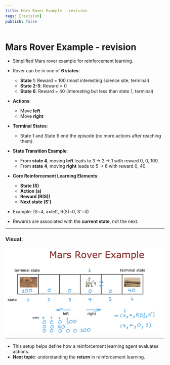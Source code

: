```yaml
---
title: Mars Rover Example - revision
tags: [revision]
publish: false
---
```


# Mars Rover Example - revision

- Simplified Mars rover example for reinforcement learning.
- Rover can be in one of **6 states**:
  - **State 1**: Reward = 100 (most interesting science site, terminal)
  - **State 2-5**: Reward = 0
  - **State 6**: Reward = 40 (interesting but less than state 1, terminal)

- **Actions**:
  - Move **left**
  - Move **right**

- **Terminal States**:
  - State 1 and State 6 end the episode (no more actions after reaching them).

- **State Transition Example**:
  - From **state 4**, moving **left** leads to 3 → 2 → 1 with reward 0, 0, 100.
  - From **state 4**, moving **right** leads to 5 → 6 with reward 0, 40.

- **Core Reinforcement Learning Elements**:
  - **State (S)**
  - **Action (a)**
  - **Reward (R(S))**
  - **Next state (S')**

- Example: (S=4, a=left, R(S)=0, S'=3)

- Rewards are associated with the **current state**, not the next.

---

### Visual:

![Mars Rover Grid Example](_resources/mars-rover-grid-example.png)

---

- This setup helps define how a reinforcement learning agent evaluates actions.
- **Next topic**: understanding the **return** in reinforcement learning.
